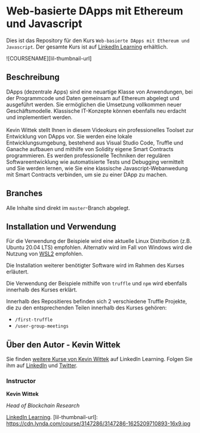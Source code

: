 # Web-basierte DApps mit Ethereum und Javascript
Dies ist das Repository für den Kurs `Web-basierte DApps mit Ethereum und Javascript`. Der gesamte Kurs ist auf [LinkedIn Learning](https://www.linkedin.com/learning/webbasierte-dapps-mit-ethereum-und-javascript) erhältlich.

![COURSENAME][lil-thumbnail-url] 

## Beschreibung
DApps (dezentrale Apps) sind eine neuartige Klasse von Anwendungen, bei der Programmcode und Daten gemeinsam auf Ethereum abgelegt und ausgeführt werden. Sie ermöglichen die Umsetzung vollkommen neuer Geschäftsmodelle. Klassische IT-Konzepte können ebenfalls neu erdacht und implementiert werden. <br><br>
Kevin Wittek stellt Ihnen in diesem Videokurs ein professionelles Toolset zur Entwicklung von DApps vor. Sie werden eine lokale Entwicklungsumgebung, bestehend aus Visual Studio Code, Truffle und Ganache aufbauen und mithilfe von Solidity eigene Smart Contracts programmieren. Es werden professionelle Techniken der regulären Softwareentwicklung wie automatisierte Tests und Debugging vermittelt und Sie werden lernen, wie Sie eine klassische Javascript-Webanwedung mit Smart Contracts verbinden, um sie zu einer DApp zu machen.

## Branches
Alle Inhalte sind direkt im `master`-Branch abgelegt.

## Installation und Verwendung
Für die Verwendung der Beispiele wird eine aktuelle Linux Distribution (z.B. Ubuntu 20.04 LTS) empfohlen. 
Alternativ wird im Fall von Windows wird die Nutzung von [WSL2](https://docs.microsoft.com/de-de/windows/wsl/install-win10) empfohlen.

Die Installation weiterer benötigter Software wird im Rahmen des Kurses erläutert.

Die Verwendung der Beispiele mithilfe von `truffle` und `npm` wird ebenfalls innerhalb des Kurses erklärt.

Innerhalb des Repositieres befinden sich 2 verschiedene Truffle Projekte, die zu den entsprechenden Teilen innerhalb des Kurses gehören: 
*  `/first-truffle`
*  `/user-group-meetings`

## Über den Autor - Kevin Wittek
Sie finden [weitere Kurse von Kevin Wittek](https://www.linkedin.com/learning/instructors/kevin-wittek) auf LinkedIn Learning. Folgen Sie ihm auf [LinkedIn](https://www.linkedin.com/in/kevin-wittek?trk=lil_instructor) und [Twitter](https://twitter.com/kiview). 

### Instructor

**Kevin Wittek**

_Head of Blockchain Research_

[LinkedIn Learning](https://www.linkedin.com/learning/instructors/kevin-wittek).
[lil-thumbnail-url]: https://cdn.lynda.com/course/3147286/3147286-1625209710893-16x9.jpg

